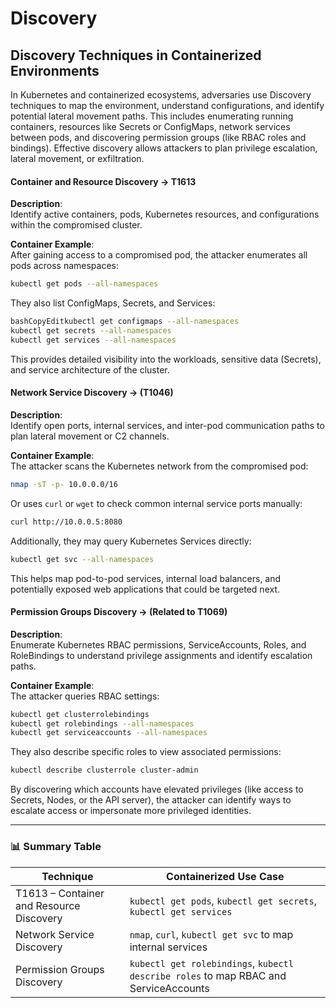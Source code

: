 # Discovery

## **Discovery Techniques in Containerized Environments**

In Kubernetes and containerized ecosystems, adversaries use Discovery techniques to map the environment, understand configurations, and identify potential lateral movement paths. This includes enumerating running containers, resources like Secrets or ConfigMaps, network services between pods, and discovering permission groups (like RBAC roles and bindings). Effective discovery allows attackers to plan privilege escalation, lateral movement, or exfiltration.

#### Container and Resource Discovery → **T1613**

**Description**:\
Identify active containers, pods, Kubernetes resources, and configurations within the compromised cluster.

**Container Example**:\
After gaining access to a compromised pod, the attacker enumerates all pods across namespaces:

```bash
kubectl get pods --all-namespaces
```

They also list ConfigMaps, Secrets, and Services:

```bash
bashCopyEditkubectl get configmaps --all-namespaces
kubectl get secrets --all-namespaces
kubectl get services --all-namespaces
```

This provides detailed visibility into the workloads, sensitive data (Secrets), and service architecture of the cluster.

#### Network Service Discovery → **(T1046)**

**Description**:\
Identify open ports, internal services, and inter-pod communication paths to plan lateral movement or C2 channels.

**Container Example**:\
The attacker scans the Kubernetes network from the compromised pod:

```bash
nmap -sT -p- 10.0.0.0/16
```

Or uses `curl` or `wget` to check common internal service ports manually:

```bash
curl http://10.0.0.5:8080
```

Additionally, they may query Kubernetes Services directly:

```bash
kubectl get svc --all-namespaces
```

This helps map pod-to-pod services, internal load balancers, and potentially exposed web applications that could be targeted next.

#### Permission Groups Discovery → **(Related to T1069)**

**Description**:\
Enumerate Kubernetes RBAC permissions, ServiceAccounts, Roles, and RoleBindings to understand privilege assignments and identify escalation paths.

**Container Example**:\
The attacker queries RBAC settings:

```bash
kubectl get clusterrolebindings
kubectl get rolebindings --all-namespaces
kubectl get serviceaccounts --all-namespaces
```

They also describe specific roles to view associated permissions:

```bash
kubectl describe clusterrole cluster-admin
```

By discovering which accounts have elevated privileges (like access to Secrets, Nodes, or the API server), the attacker can identify ways to escalate access or impersonate more privileged identities.

***

### 📊 Summary Table

| Technique                                | Containerized Use Case                                                               |
| ---------------------------------------- | ------------------------------------------------------------------------------------ |
| T1613 – Container and Resource Discovery | `kubectl get pods`, `kubectl get secrets`, `kubectl get services`                    |
| Network Service Discovery                | `nmap`, `curl`, `kubectl get svc` to map internal services                           |
| Permission Groups Discovery              | `kubectl get rolebindings`, `kubectl describe roles` to map RBAC and ServiceAccounts |
